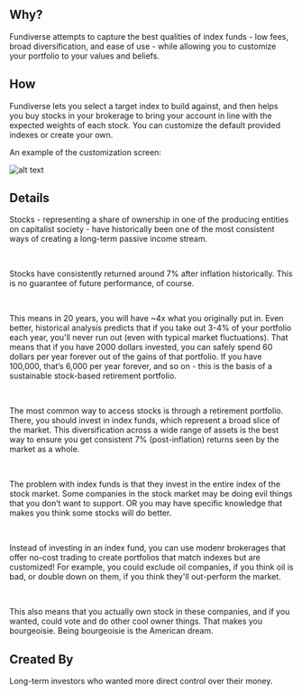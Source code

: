 ## Why?

Fundiverse attempts to capture the best qualities of index funds - low fees, broad diversification, and ease of use - while allowing you to customize your portfolio to your values and beliefs.

## How

Fundiverse lets you select a target index to build against, and then helps you buy stocks in your brokerage to bring your account in line with the expected weights of each stock. You can customize the default provided indexes or create your own.

An example of the customization screen:

![alt text](/fundiverse_new.png "Portfolio Customization Screen")

## Details

Stocks - representing a share of ownership in one of the producing entities on capitalist society - have historically been one of the most consistent ways of creating a long-term passive income stream.

<br>
  
Stocks have consistently returned around 7% after inflation historically. This is no guarantee of future performance, of course.

<br>

This means in 20 years, you will have ~4x what you originally put in. Even better, historical analysis predicts that if you take out 3-4% of your portfolio each year, you'll never run out (even with typical market fluctuations). That means that if you have 2000 dollars invested, you can safely spend 60 dollars per year forever out of the gains of that portfolio. If you have 100,000, that’s 6,000 per year forever, and so on - this is the basis of a sustainable stock-based retirement portfolio.

<br>

The most common way to access stocks is through a retirement portfolio. There, you should invest in index funds, which represent a broad slice of the market. This diversification across a wide range of assets is the best way to ensure you get consistent 7% (post-inflation) returns seen by the market as a whole.

<br>

The problem with index funds is that they invest in the entire index of the stock market. Some companies in the stock market may be doing evil things that you don’t want to support. OR you may have specific knowledge that makes you think some stocks will do better.

<br>

Instead of investing in an index fund, you can use modenr brokerages that offer no-cost trading to create portfolios that match indexes but are customized! For example, you could exclude oil companies, if you think oil is bad, or double down on them, if you think they'll out-perform the market.

<br>

This also means that you actually own stock in these companies, and if you wanted, could vote and do other cool owner things. That makes you bourgeoisie. Being bourgeoisie is the American dream.

## Created By

Long-term investors who wanted more direct control over their money.
